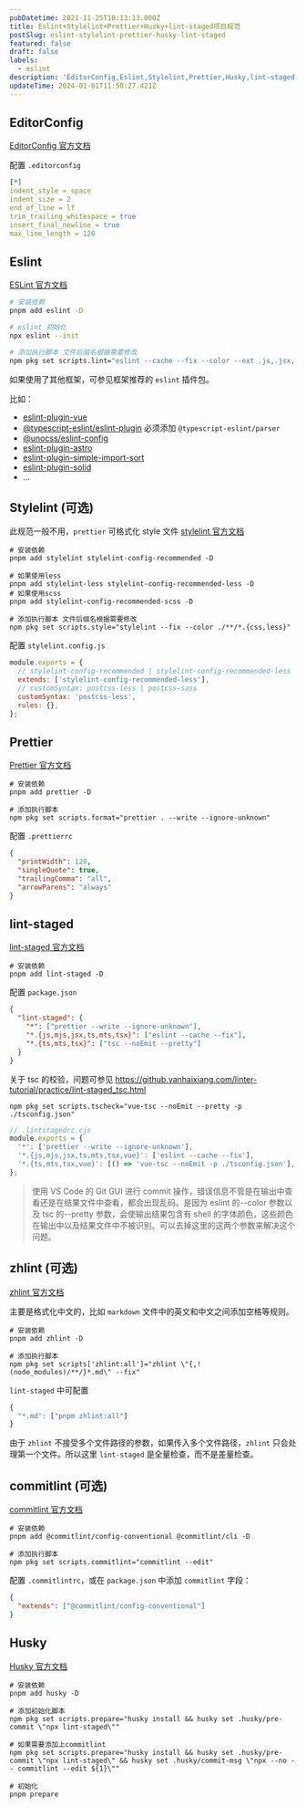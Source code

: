 ```yaml
---
pubDatetime: 2021-11-25T10:13:13.000Z
title: Eslint+Stylelint+Prettier+Husky+lint-staged项目规范
postSlug: eslint-stylelint-prettier-husky-lint-staged
featured: false
draft: false
labels:
  - eslint
description: 'EditorConfig,Eslint,Stylelint,Prettier,Husky,lint-staged,'
updateTime: 2024-01-01T11:50:27.421Z
---
```


## EditorConfig

[EditorConfig 官方文档](https://editorconfig.org/)

配置 `.editorconfig`

```yml
[*]
indent_style = space
indent_size = 2
end_of_line = lf
trim_trailing_whitespace = true
insert_final_newline = true
max_line_length = 120
```

## Eslint

[ESLint 官方文档](https://cn.eslint.org/docs/user-guide/configuring)

```bash
# 安装依赖
pnpm add eslint -D

# eslint 初始化
npx eslint --init

# 添加执行脚本 文件后缀名根据需要修改
npm pkg set scripts.lint="eslint --cache --fix --color --ext .js,.jsx,.ts,.tsx ."
```

如果使用了其他框架，可参见框架推荐的 `eslint` 插件包。

比如：

- [eslint-plugin-vue](https://eslint.vuejs.org/)
- [@typescript-eslint/eslint-plugin](https://typescript-eslint.io/getting-started/)
  必须添加 `@typescript-eslint/parser`
- [@unocss/eslint-config](https://unocss.dev/integrations/eslint)
- [eslint-plugin-astro](https://github.com/ota-meshi/eslint-plugin-astro)
- [eslint-plugin-simple-import-sort](https://github.com/lydell/eslint-plugin-simple-import-sort)
- [eslint-plugin-solid](https://github.com/solidjs-community/eslint-plugin-solid#readme)
- ...

## Stylelint (可选)

此规范一般不用，`prettier` 可格式化 style 文件
[stylelint 官方文档](https://stylelint.io/user-guide/get-started)

```shell
# 安装依赖
pnpm add stylelint stylelint-config-recommended -D

# 如果使用less
pnpm add stylelint-less stylelint-config-recommended-less -D
# 如果使用scss
pnpm add stylelint-config-recommended-scss -D

# 添加执行脚本 文件后缀名根据需要修改
npm pkg set scripts.style="stylelint --fix --color ./**/*.{css,less}"
```

配置 `stylelint.config.js`

```javascript
module.exports = {
  // stylelint-config-recommended | stylelint-config-recommended-less | stylelint-config-recommended-scss
  extends: ['stylelint-config-recommended-less'],
  // customSyntax: postcss-less | postcss-sass
  customSyntax: 'postcss-less',
  rules: {},
};
```

## Prettier

[Prettier 官方文档](https://prettier.io/docs/en/options.html)

```shell
# 安装依赖
pnpm add prettier -D

# 添加执行脚本
npm pkg set scripts.format="prettier . --write --ignore-unknown"
```

配置 `.prettierrc`

```json
{
  "printWidth": 120,
  "singleQuote": true,
  "trailingComma": "all",
  "arrowParens": "always"
}
```

## lint-staged

[lint-staged 官方文档](https://github.com/okonet/lint-staged)

```shell
# 安装依赖
pnpm add lint-staged -D
```

配置 `package.json`

```json
{
  "lint-staged": {
    "*": ["prettier --write --ignore-unknown"],
    "*.{js,mjs,jsx,ts,mts,tsx}": ["eslint --cache --fix"],
    "*.{ts,mts,tsx}": ["tsc --noEmit --pretty"]
  }
}
```

关于 tsc 的校验，问题可参见 <https://github.yanhaixiang.com/linter-tutorial/practice/lint-staged_tsc.html>

```shell
npm pkg set scripts.tscheck="vue-tsc --noEmit --pretty -p ./tsconfig.json"
```

```js
// .lintstagedrc.cjs
module.exports = {
  '*': ['prettier --write --ignore-unknown'],
  '*.{js,mjs,jsx,ts,mts,tsx,vue}': ['eslint --cache --fix'],
  '*.{ts,mts,tsx,vue}': [() => 'vue-tsc --noEmit -p ./tsconfig.json'],
};
```

> 使用 VS Code 的 Git GUI 进行 commit 操作，错误信息不管是在输出中查看还是在结果文件中查看，都会出现乱码。是因为 eslint 的--color 参数以及 tsc 的--pretty 参数，会使输出结果包含有 shell 的字体颜色，这些颜色在输出中以及结果文件中不被识别。可以去掉这里的这两个参数来解决这个问题。

## zhlint (可选)

[zhlint 官方文档](https://github.com/zhlint-project/zhlint#readme)

主要是格式化中文的，比如 `markdown` 文件中的英文和中文之间添加空格等规则。

```shell
# 安装依赖
pnpm add zhlint -D

# 添加执行脚本
npm pkg set scripts['zhlint:all']="zhlint \"{,!(node_modules)/**/}*.md\" --fix"
```

`lint-staged` 中可配置

```js
{
  "*.md": ["pnpm zhlint:all"]
}
```

由于 `zhlint` 不接受多个文件路径的参数，如果传入多个文件路径，`zhlint` 只会处理第一个文件。所以这里 `lint-staged` 是全量检查，而不是差量检查。

## commitlint (可选)

[commitlint 官方文档](https://commitlint.js.org/#/guides-local-setup)

```shell
# 安装依赖
pnpm add @commitlint/config-conventional @commitlint/cli -D

# 添加执行脚本
npm pkg set scripts.commitlint="commitlint --edit"
```

配置 `.commitlintrc`，或在 `package.json` 中添加 `commitlint` 字段：

```json
{
  "extends": ["@commitlint/config-conventional"]
}
```

## Husky

[Husky 官方文档](https://github.com/typicode/husky)

```shell
# 安装依赖
pnpm add husky -D

# 添加初始化脚本
npm pkg set scripts.prepare="husky install && husky set .husky/pre-commit \"npx lint-staged\""

# 如果需要添加上commitlint
npm pkg set scripts.prepare="husky install && husky set .husky/pre-commit \"npx lint-staged\" && husky set .husky/commit-msg \"npx --no -- commitlint --edit ${1}\""

# 初始化
pnpm prepare
```
